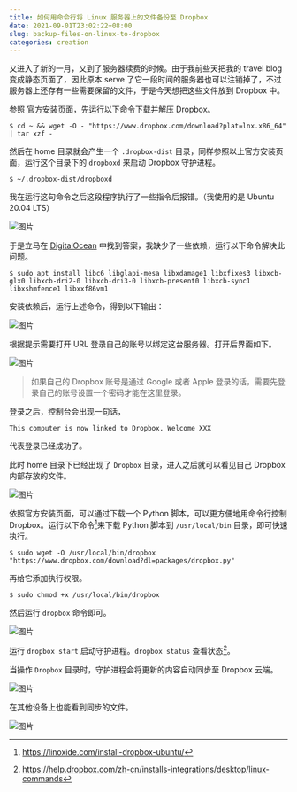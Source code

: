 ```yaml
---
title: 如何用命令行将 Linux 服务器上的文件备份至 Dropbox
date: 2021-09-01T23:02:22+08:00
slug: backup-files-on-linux-to-dropbox
categories: creation
---
```


又进入了新的一月，又到了服务器续费的时候。由于我前些天把我的 travel blog 变成静态页面了，因此原本 serve 了它一段时间的服务器也可以注销掉了，不过服务器上还存有一些需要保留的文件，于是今天想把这些文件放到 Dropbox 中。

参照 [官方安装页面](https://www.dropbox.com/install-linux)，先运行以下命令下载并解压 Dropbox。

```shell
$ cd ~ && wget -O - "https://www.dropbox.com/download?plat=lnx.x86_64" | tar xzf -
```

然后在 home 目录就会产生一个 `.dropbox-dist` 目录，同样参照以上官方安装页面，运行这个目录下的 `dropboxd` 来启动 Dropbox 守护进程。

```
$ ~/.dropbox-dist/dropboxd
```

我在运行这句命令之后这段程序执行了一些指令后报错。（我使用的是 Ubuntu 20.04 LTS）

![图片](assets/IMG_1.jpg)

于是立马在 [DigitalOcean](https://www.digitalocean.com/community/questions/how-to-configure-dropbox-on-ubuntu-20-04) 中找到答案，我缺少了一些依赖，运行以下命令解决此问题。

```shell
$ sudo apt install libc6 libglapi-mesa libxdamage1 libxfixes3 libxcb-glx0 libxcb-dri2-0 libxcb-dri3-0 libxcb-present0 libxcb-sync1 libxshmfence1 libxxf86vm1
```

安装依赖后，运行上述命令，得到以下输出：

![图片](assets/IMG_2.jpg)

根据提示需要打开 URL 登录自己的账号以绑定这台服务器。打开后界面如下。

![图片](assets/IMG_3.png)

> 如果自己的 Dropbox 账号是通过 Google 或者 Apple 登录的话，需要先登录自己的账号设置一个密码才能在这里登录。

登录之后，控制台会出现一句话，

```
This computer is now linked to Dropbox. Welcome XXX
```

代表登录已经成功了。

此时 home 目录下已经出现了 `Dropbox` 目录，进入之后就可以看见自己 Dropbox 内部存放的文件。

![图片](assets/IMG_4.jpg)

依照官方安装页面，可以通过下载一个 Python 脚本，可以更方便地用命令行控制 Dropbox。运行以下命令[^1]来下载 Python 脚本到 `/usr/local/bin` 目录，即可快速执行。

```shell
$ sudo wget -O /usr/local/bin/dropbox "https://www.dropbox.com/download?dl=packages/dropbox.py"
```

再给它添加执行权限。

```shell
$ sudo chmod +x /usr/local/bin/dropbox
```

然后运行 `dropbox` 命令即可。

![图片](assets/IMG_5.jpg)

运行 `dropbox start` 启动守护进程。`dropbox status` 查看状态[^2]。

当操作 `Dropbox` 目录时，守护进程会将更新的内容自动同步至 Dropbox 云端。

![图片](assets/IMG_6.jpg)

在其他设备上也能看到同步的文件。

![图片](assets/IMG_7.jpg)


[^1]: https://linoxide.com/install-dropbox-ubuntu/
[^2]: https://help.dropbox.com/zh-cn/installs-integrations/desktop/linux-commands